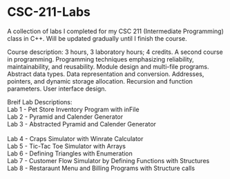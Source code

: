 # CSC-211-Labs
A collection of labs I completed for my CSC 211 (Intermediate Programming) class in C++. Will be updated gradually until I finish the course.


Course description: 3 hours, 3 laboratory hours; 4 credits. A second course in programming. Programming techniques emphasizing reliability, maintainability, and reusability. Module design and multi-file programs. Abstract data types. Data representation and conversion. Addresses, pointers, and dynamic storage allocation. Recursion and function parameters. User interface design.  

Breif Lab Descriptions: <br />
Lab 1 - Pet Store Inventory Program with inFile <br />
Lab 2 - Pyramid and Calender Generator <br />
Lab 3 - Abstracted Pyramid and Calender Generator <br />  
Lab 4 - Craps Simulator with Winrate Calculator <br /> 
Lab 5 - Tic-Tac Toe Simulator with Arrays <br />
Lab 6 - Defining Triangles with Enumeration <br /> 
Lab 7 - Customer Flow Simulator by Defining Functions with Structures <br /> 
Lab 8 - Restaraunt Menu and Billing Programs with Structure calls <br />
